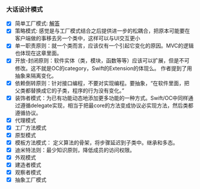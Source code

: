 ### 大话设计模式

- [x] 简单工厂模式: [解答](Design_Pattern/chapter1.md)
- [x] 策略模式: 感觉是与工厂模式结合之后提供进一步的松耦合，把原本可能要在客户端做的事移去另一个类中，这样可以与UI交互更小
- [x] 单一职责原则：就一个类而言，应该仅有一个引起它变化的原因。MVC的逻辑也体现在这章里面。
- [x] 开放-封闭原则：软件实体（类，模块，函数等等）应该可以扩展，但是不可修改。这不就是OC的category，Swift的Extension的体现么。 作者提到了用抽象来隔离变化。
- [x] 依赖倒转原则：针对接口编程，不要对实现编程。要抽象，“在软件里面，把父类都替换成它的子类，程序的行为没有变化。”
- [x] 装饰者模式：为已有功能动态地添加更多功能的一种方式。Swift/OC中同样通过遵循delegate实现，相当于把最core的方法变成协议必实现方法，然后类都遵循协议。
- [x] 代理模式
- [x] 工厂方法模式
- [x] 原型模式
- [x] 模板方法模式： 定义算法的骨架，将步骤延迟到子类中。继承和多态。
- [x] 迪米特法则：最少知识原则，降低成员的访问权限。
- [x] 外观模式
- [x] 建造者模式
- [x] 观察者模式
- [x] 抽象工厂模式
